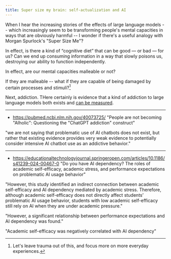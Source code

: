 ```yaml
---
title: Super size my brain: self-actualization and AI
---
```


When I hear the increasing stories of the effects of large language models --
which increasingly seem to be transforming people's mental capacities in
ways that are obviously harmful -- I wonder if there's a useful analogy with
Morgan Spurlock's "Super Size Me"?

In effect, is there a kind of “cognitive diet” that can be good — or bad — for
us? Can we end up consuming information in a way that slowly poisons us,
destroying our ability to function independently. 

In effect, are our mental capacities malleable or not? 

If they are malleable -- what if they are capable of being damaged by certain
processes and stimuli?[^trauma]

[^trauma]: Let's leave trauma out of this, and focus more on more everyday
experiences.



Next, addiction. THere certainly is evidence that a kind of addiction to large
language models both exists and [can be
measured](https://www.sciencedirect.com/science/article/abs/pii/S0268401225000209). 



---

* https://pubmed.ncbi.nlm.nih.gov/40073725/ "People are not becoming "AIholic": Questioning the "ChatGPT addiction" construct"

"we are not saying that problematic use of AI chatbots does not exist, but
rather that existing evidence provides very weak evidence to potentially
consider intensive AI chatbot use as an addictive behavior."

---

* https://educationaltechnologyjournal.springeropen.com/articles/10.1186/s41239-024-00467-0 "Do you have AI dependency? The roles of academic self-efficacy, academic stress, and performance expectations on problematic AI usage behavior"

"However, this study identified an indirect connection between academic
self-efficacy and AI dependency mediated by academic stress. Therefore, although
academic self-efficacy does not directly affect students’ problematic AI usage
behavior, students with low academic self-efficacy still rely on AI when they
are under academic pressure."

"However, a significant relationship between performance expectations and AI
dependency was found."

"Academic self-efficacy was negatively correlated with AI dependency"
